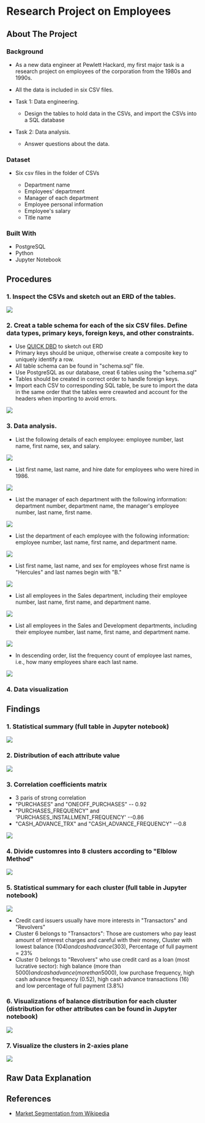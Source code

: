 
# Research Project on Employees

## About The Project

### Background

* As a new data engineer at Pewlett Hackard, my first major task is a research project on employees of the corporation from the 1980s and 1990s.

* All the data is included in six CSV files. 

* Task 1: Data engineering. 
    * Design the tables to hold data in the CSVs, and import the CSVs into a SQL database

* Task 2: Data analysis. 
    * Answer questions about the data. 
### Dataset

* Six csv files in the folder of CSVs

    * Department name
    * Employees' department
    * Manager of each department
    * Employee personal information
    * Employee's salary
    * Title name

### Built With

* PostgreSQL
* Python
* Jupyter Notebook

## Procedures

### 1. Inspect the CSVs and sketch out an ERD of the tables.
<img src = "images/ERD.png" >

### 2. Creat a table schema for each of the six CSV files. Define data types,   primary keys, foreign keys, and other constraints.
* Use [QUICK DBD](http://www.quickdatabasediagrams.com) to sketch out ERD
* Primary keys should be unique, otherwise create a composite key to uniquely identify a row.
* All table schema can be found in "schema.sql" file.
* Use PostgreSQL as our database, creat 6 tables using the "schema.sql"
* Tables should be created in correct order to handle foreign keys.
* Import each CSV to corresponding SQL table, be sure to import the data in the same order that the tables were creawted and account for the headers when importing to avoid errors.
<img src = "images/tables.jpg" >

### 3. Data analysis.
* List the following details of each employee: employee number, last name, first name, sex, and salary.
<img src = "images/1.jpg" >

* List first name, last name, and hire date for employees who were hired in 1986.
<img src = "images/2.jpg" >

* List the manager of each department with the following information: department number, department name, the manager's employee number, last name, first name.
<img src = "images/3.jpg" >

* List the department of each employee with the following information: employee number, last name, first name, and department name.
<img src = "images/4.jpg" >

* List first name, last name, and sex for employees whose first name is "Hercules" and last names begin with "B."
<img src = "images/5.jpg" >

* List all employees in the Sales department, including their employee number, last name, first name, and department name.
<img src = "images/6.jpg" >

* List all employees in the Sales and Development departments, including their employee number, last name, first name, and department name.
<img src = "images/7.jpg" >

* In descending order, list the frequency count of employee last names, i.e., how many employees share each last name.
<img src = "images/8.jpg" >

### 4. Data visualization





## Findings 
### 1. Statistical summary (full table in Jupyter notebook)
   <img src = "images/ERD.png" >

### 2. Distribution of each attribute value 
   <img src = "images/distribution.png" >

### 3. Correlation coefficients matrix
  * 3 paris of strong correlation
  * "PURCHASES" and "ONEOFF_PURCHASES" -- 0.92
  * "PURCHASES_FREQUENCY" and 'PURCHASES_INSTALLMENT_FREQUENCY' --0.86
  * "CASH_ADVANCE_TRX" and "CASH_ADVANCE_FREQUENCY" --0.8
  <img src = "images/correlation.png" >

### 4. Divide customres into 8 clusters according to "Elblow Method"
  <img src = "images/elbow.png" >

### 5. Statistical summary for each cluster (full table in Jupyter notebook)
  <img src = "images/clusters.JPG" >

  * Credit card issuers usually have more interests in "Transactors" and "Revolvers"
  * Cluster 6 belongs to "Transactors": Those are customers who pay least amount of intrerest charges and careful with their money, Cluster with lowest balance ($104) and cash advance ($303), Percentage of full payment = 23%
  * Cluster 0 belongs to "Revolvers" who use credit card as a loan (most lucrative sector): high balance (more than $5000) and cash advance (more than$5000), low purchase frequency, high cash advance frequency (0.52), high cash advance transactions (16) and low percentage of full payment (3.8%)

### 6. Visualizations of balance distribution for each cluster (distribution for other attributes can be found in Jupyter notebook)

  <img src = "images/cluster_plot.png" >

### 7. Visualize the clusters in 2-axies plane
  <img src = "images/2_axes_plane.png" >

## Raw Data Explanation


## References
* [Market Segmentation from Wikipedia](https://en.wikipedia.org/wiki/Market_segmentation)










